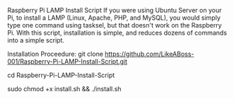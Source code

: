 
Raspberry Pi LAMP Install Script
If you were using Ubuntu Server on your Pi, to install a LAMP (Linux, Apache, PHP, and MySQL), you would simply type one command using tasksel, but that doesn't work on the Raspberry Pi. With this script, installation is simple, and reduces dozens of commands into a simple script.

Installation Proceedure:
git clone https://github.com/LikeABoss-001/Raspberry-Pi-LAMP-Install-Script.git

cd Raspberry-Pi-LAMP-Install-Script

sudo chmod +x install.sh && ./install.sh
